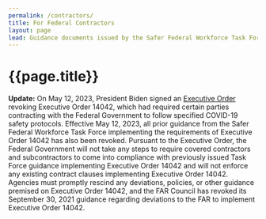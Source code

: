 ```yaml
---
permalink: /contractors/
title: For Federal Contractors
layout: page
lead: Guidance documents issued by the Safer Federal Workforce Task Force or OMB, related to the Task Force’s mission
---
```



# {{page.title}}
<div
  class="usa-summary-box"
  role="region"
  aria-labelledby="summary-box-key-information"
> 
  <div class="usa-summary-box__body">
    <div class="usa-summary-box__text">
      <p><strong>Update:</strong> On May 12, 2023, President Biden signed an <a href="https://www.whitehouse.gov/briefing-room/presidential-actions/2023/05/09/executive-order-on-moving-beyond-covid-19-vaccination-requirements-for-federal-workers/" target="_blank" rel="noopener">Executive Order</a> revoking Executive Order 14042, which had required certain parties contracting with the Federal Government to follow specified COVID-19 safety protocols. Effective May 12, 2023, all prior guidance from the Safer Federal Workforce Task Force implementing the requirements of Executive Order 14042 has also been revoked. Pursuant to the Executive Order, the Federal Government will not take any steps to require covered contractors and subcontractors to come into compliance with previously issued Task Force guidance implementing Executive Order 14042 and will not enforce any existing contract clauses implementing Executive Order 14042. Agencies must promptly rescind any deviations, policies, or other guidance premised on Executive Order 14042, and the FAR Council has revoked its September 30, 2021 guidance regarding deviations to the FAR to implement Executive Order 14042.</p> 
    </div>
  </div>
</div>
<br />
